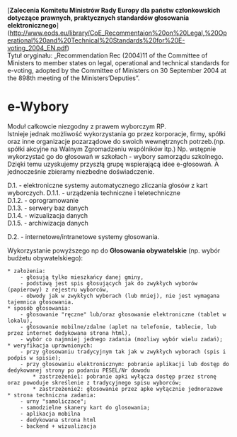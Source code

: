 [**Zalecenia Komitetu Ministrów Rady Europy dla państw członkowskich dotyczące prawnych, praktycznych standardów głosowania elektronicznego**] (http://www.eods.eu/library/CoE_Recommentaion%20on%20Legal,%20Operational%20and%20Technical%20Standards%20for%20E-voting_2004_EN.pdf)  
Tytuł oryginału: „Recommendation Rec (2004)11 of the Committee of Ministers to member states on legal, operational and technical standards for e-voting, adopted by the Committee of Ministers on 30 September 2004 at the 898th
meeting of the Ministers’Deputies”.

# e-Wybory

Moduł całkowcie niezgodny z prawem wyborczym  RP.  
Istnieje jednak możliwość wykorzystania go  przez korporacje, firmy, spółki oraz inne organizacje pozarządowe do swoich wewnętrznych potrzeb.(np. spółki akcyjne na Walnym Zgromadzeniu wspólników itp.)
Np. wstępnie wykorzystać go do głosowań w szkołach - wybory samorządu szkolnego. Dzięki temu uzyskujemy przyszłą grupę wspierającą idee e-głosowań. A jednocześnie zbieramy niezbedne doświadczenie.

D.1. - elektroniczne systemy automatycznego zliczania głosów z kart wyborczych.
    D.1.1. - urządzenia techniczne i teletechniczne  
    D.1.2. - oprogramowanie  
    D.1.3. - serwery baz danych  
    D.1.4. - wizualizacja danych  
    D.1.5. - archiwizacja danych  

D.2. - internetowe/intranetowe systemy głosowania.

Wykorzystanie powyższego np do **Głosowania obywatelskie** (np. wybór budżetu obywatelskiego):   

    * założenia:
        - głosują tylko mieszkańcy danej gminy,  
        - podstawą jest spis głosujących jak do zwykłych wyborów (papierowy) z rejestru wyborców,  
        - obwody jak w zwykłych wyborach (lub mniej), nie jest wymagana tajemnica głosowania.  
    * sposób głosowania:  
        - głosowanie "ręczne" lub/oraz głosowanie elektroniczne (tablet w lokalu),  
        - głosowanie mobilne/zdalne (aplet na telefonie, tablecie, lub przez internet dedykowana strona html),  
        - wybór co najmniej jednego zadania (mozliwy wybór wielu zadań);    
    * weryfikacja uprawnionych:  
        - przy głosowaniu tradycyjnym tak jak w zwykłych wyborach (spis i podpis w spisie);  
        - przy głosowaniu elektronicznym: pobranie aplikacji lub dostęp do dedykowanej strony po podaniu PESEL/Nr dowodu  
            * zastrzeżenie1: pobranie apki wyłącza dostęp przez stronę oraz powoduje skreślenie z tradycyjnego spisu wyborców;  
            * zastrzeżenie2: głosowanie przez apke wyłącznie jednorazowe  
    * strona techniczna zadania:  
        - urny "samoliczace";  
        - samodzielne skanery kart do glosowania;  
        - aplikacja mobilna  
        - dedykowana strona html  
        - backend + wizualizacja  
